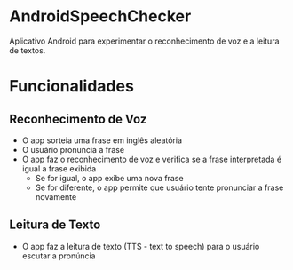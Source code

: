 # AndroidSpeechChecker

Aplicativo Android para experimentar o reconhecimento de voz e a leitura de textos.

# Funcionalidades

## Reconhecimento de Voz 

* O app sorteia uma frase em inglês aleatória
* O usuário pronuncia a frase
* O app faz o reconhecimento de voz e verifica se a frase interpretada é igual a frase exibida
  * Se for igual, o app exibe uma nova frase
  * Se for diferente, o app permite que usuário tente pronunciar a frase novamente
 
## Leitura de Texto

* O app faz a leitura de texto (TTS - text to speech) para o usuário escutar a pronúncia

